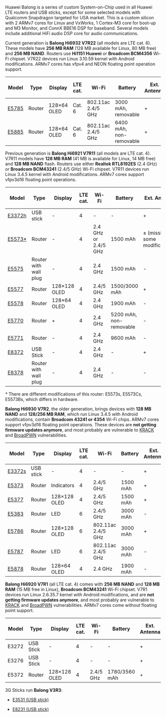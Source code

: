 Huawei Balong is a series of custom System-on-Chip used in all Huawei LTE routers and USB sticks, except for some selected models with Qualcomm Snapdragon targeted for USA market. This is a custom silicon with 2 ARMv7 cores for Linux and VxWorks, 1 Cortex-M3 core for boot-up and M3 Monitor, and ConnX BBE16 DSP for baseband. Several models include additional HiFi audio DSP core for audio communications.

Current generation is **Balong Hi6932 V7R22** (all models are LTE cat. 6).
These models have **256 MB RAM** (128 MB available for Linux, 80 MB free) and **256 MB NAND**. Routers use **Hi1151 Huawei** or **Broadcom BCM4356** Wi-Fi chipset.
V7R22 devices run Linux 3.10.59 kernel with Android modifications. ARMv7 cores has vfpv4 and NEON floating point operation support.

| Model | Type | Display | LTE cat. | Wi-Fi | Battery | Ext. Antenna | LAN port (RJ45) |
| --- | --- | --- | --- | --- | --- | --- | --- |
| [E5785](https://consumer.huawei.com/uk/smart-home/e5785l/) | Router | 128×64 OLED | Cat. 6 | 802.11ac 2.4/5 GHz | 3000 mAh, removable | + | + |
| [E5885](https://consumer.huawei.com/uk/smart-home/e5885/) | Router | 128×64 OLED | Cat. 6 | 802.11ac 2.4/5 GHz | 6400 mAh, non-removable | + | + |

Previous generation is **Balong Hi6921 V7R11** (all models are LTE cat. 4).
V7R11 models have **128 MB RAM** (41 MB is available for Linux, 14 MB free) and **128 MB NAND** flash. Routers use either **Realtek RTL8192ES** (2.4 GHz) or **Broadcom BCM43241** (2.4/5 GHz) Wi-Fi chipset.
V7R11 devices run Linux 3.4.5 kernel with Android modifications. ARMv7 cores support vfpv3d16 floating point operations.

| Model | Type | Display | LTE cat. | Wi-Fi | Battery | Ext. Antenna | LAN port (RJ45) |
| --- | --- | --- | --- | --- | --- | --- | --- |
| [E3372h](https://consumer.huawei.com/en/mobile-broadband/e3372/) | USB stick | - | 4 | - | - | + | - |
| [E5573*](https://consumer.huawei.com/uk/smart-home/e5573c/) | Router | - | 4 | 2.4 GHz or 2.4/5 GHz | 1500 mAh | ± (missing on some modifications) | - |
| [E5575](https://www.4gltemall.com/huawei-e5575-pocketcube-wifi-modem.html) | Router with wall plug | - | 4 | 2.4 GHz | 1500 mAh | - | - |
| [E5577](https://www.4gltemall.com/huawei-e5577-4g-lte-cat4-mobile-hotspot.html) | Router | 128×128 OLED | 4 | 2.4/5 GHz | 1500/3000 mAh | + | - |
| [E5578](https://www.4gltemall.com/huawei-e5578-4g-lte-cat4-mobile-hotspot.html) | Router | 128×64 OLED | 4 | 2.4 GHz | 1900 mAh | - | - |
| [E5770](https://consumer.huawei.com/en/mobile-broadband/e5770/) | Router | + | 4 | 2.4 GHz | 5200 mAh, non-removable | - | + |
| [E5771](https://consumer.huawei.com/en/mobile-broadband/e5771/) | Router | - | 4 | 2.4 GHz | 9600 mAh | - | - |
| [E8372](https://consumer.huawei.com/en/mobile-broadband/e8372/) | USB Stick | - | 4 | 2.4 GHz | - | + | - |
| [E8378](https://www.4gltemall.com/webcube4-huawei-e8378-4g-wifi-router.html) | Router with wall plug | - | 4 | 2.4 GHz | - | - | - |

_*_ There are different modifications of this router: E5573s, E5573Cs, E5573Bs, which differs in hardware.

**Balong Hi6930 V7R2**, the older generation, brings devices with **128 MB NAND** and **128/256 MB RAM**, which run Linux 3.4.5 with Android modifications, contain **Broadcom 43241 or 4354** Wi-Fi chips. ARMv7 cores support vfpv3d16 floating point operations. These devices are **not getting firmware updates anymore**, and most probably are vulnerable to [KRACK](https://www.krackattacks.com/) and [BroadPWN](https://blog.exodusintel.com/2017/07/26/broadpwn/) vulnerabilities.

| Model | Type | Display | LTE cat. | Wi-Fi | Battery | Ext. Antenna | LAN port (RJ45) |
| --- | --- | --- | --- | --- | --- | --- | --- |
| [E3372s](https://consumer.huawei.com/en/mobile-broadband/e3372/) | USB stick | - | 4 | - | - | + | - |
| [E5373](https://www.4gltemall.com/huawei-e5373-4g-td-lte-mobile-wifi-hotspot.html) | Router | Indicators | 4 | 2.4/5 GHz | 1500 mAh | + | - |
| [E5377](https://consumer.huawei.com/en/mobile-broadband/e5377/) | Router | 128×128 OLED | 4 | 2.4/5 GHz | 1500 mAh | + | - |
| [E5383](https://www.4gltemall.com/huawei-e5383-4g-lte-cat6-mobile-wifi-router.html) | Router | LED | 6 | 2.4/5 GHz | 3000 mAh | - | - |
| [E5786](https://www.4gltemall.com/huawei-e5786-4g-lte-cat6-mobile-wifi.html) | Router | 128×128 OLED | 6 | 802.11ac 2.4/5 GHz | 3000 mAh | + | - |
| [E5787](https://consumer.huawei.com/en/mobile-broadband/e5787/) | Router | LED | 6 | 802.11ac 2.4/5 GHz | 3000 mAh | - | + |
| [E5878](https://www.4gltemall.com/huawei-e5878-4g-mobile-wifi-modem.html) | Router | 128×64 OLED | 4 | 2.4 GHz | 1900 mAh | - | - |

**Balong Hi6920 V7R1** (all LTE cat. 4) comes with **256 MB NAND** and **128 MB RAM** (15 MB free in Linux), **Broadcom BCM43241** Wi-Fi chipset.
V7R1 devices run Linux 2.6.35.7 kernel with Android modifications, and are **not getting firmware updates anymore**, and most probably are vulnerable to [KRACK](https://www.krackattacks.com/) and [BroadPWN](https://blog.exodusintel.com/2017/07/26/broadpwn/) vulnerabilities. ARMv7 cores come without floating point support.

| Model | Type | Display | LTE cat. | Wi-Fi | Battery | Ext. Antenna | LAN port (RJ45) |
| --- | --- | --- | --- | --- | --- | --- | --- |
| E3272 | USB Stick | - | 4 | - | - | + | - |
| E3276 | USB Stick | - | 4 | - | - | + | - |
| E5372 | Router | 128×128 OLED | 4 | 2.4/5 GHz | 1780/3560 mAh | + | - |

3G Sticks run **Balong V3R3**:

*   [E3531 (USB stick)](https://consumer.huawei.com/en/mobile-broadband/e3531/)

*   [E8231 (USB stick)](https://consumer.huawei.com/en/mobile-broadband/e8231/)
